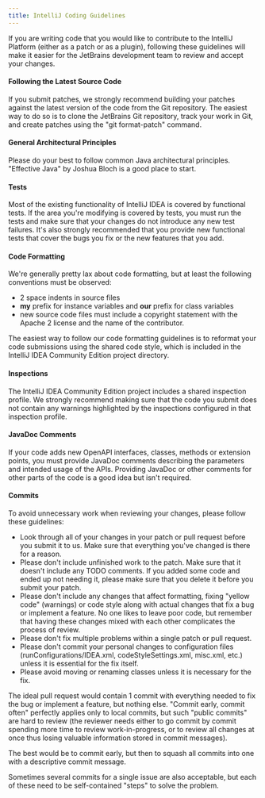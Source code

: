 ```yaml
---
title: IntelliJ Coding Guidelines
---
```


If you are writing code that you would like to contribute to the IntelliJ Platform (either as a patch or as a plugin), following these guidelines will make it easier for the JetBrains development team to review and accept your changes.

#### Following the Latest Source Code

If you submit patches, we strongly recommend building your patches against the latest version of the code from the Git repository. The easiest way to do so is to clone the JetBrains Git repository, track your work in Git, and create patches using the "git format-patch" command.

#### General Architectural Principles

Please do your best to follow common Java architectural principles. "Effective Java" by Joshua Bloch is a good place to start.

#### Tests

Most of the existing functionality of IntelliJ IDEA is covered by functional tests. If the area you're modifying is covered by tests, you must run the tests and make sure that your changes do not introduce any new test failures. It's also strongly recommended that you provide new functional tests that cover the bugs you fix or the new features that you add.

#### Code Formatting

We're generally pretty lax about code formatting, but at least the following conventions must be observed:

- 2 space indents in source files
- **my** prefix for instance variables and **our** prefix for class variables
- new source code files must include a copyright statement with the Apache 2 license and the name of the contributor.

The easiest way to follow our code formatting guidelines is to reformat your code submissions using the shared code style, which is included in the IntelliJ IDEA Community Edition project directory.

#### Inspections

The IntelliJ IDEA Community Edition project includes a shared inspection profile. We strongly recommend making sure that the code you submit does not contain any warnings highlighted by the inspections configured in that inspection profile.

#### JavaDoc Comments

If your code adds new OpenAPI interfaces, classes, methods or extension points, you must provide JavaDoc comments describing the parameters and intended usage of the APIs. Providing JavaDoc or other comments for other parts of the code is a good idea but isn't required.

#### Commits

To avoid unnecessary work when reviewing your changes, please follow these guidelines:

- Look through all of your changes in your patch or pull request before you submit it to us. Make sure that everything you've changed is there for a reason.
- Please don't include unfinished work to the patch. Make sure that it doesn't include any TODO comments. If you added some code and ended up not needing it, please make sure that you delete it before you submit your patch.
- Please don't include any changes that affect formatting, fixing "yellow code" (warnings) or code style along with actual changes that fix a bug or implement a feature. No one likes to leave poor code, but remember that having these changes mixed with each other complicates the process of review.
- Please don't fix multiple problems within a single patch or pull request.
- Please don't commit your personal changes to configuration files (runConfigurations/IDEA.xml, codeStyleSettings.xml, misc.xml, etc.) unless it is essential for the fix itself.
- Please avoid moving or renaming classes unless it is necessary for the fix.

The ideal pull request would contain 1 commit with everything needed to fix the bug or implement a feature, but nothing else. "Commit early, commit often" perfectly applies only to local commits, but such "public commits" are hard to review (the reviewer needs either to go commit by commit spending more time to review work-in-progress, or to review all changes at once thus losing valuable information stored in commit messages).

The best would be to commit early, but then to squash all commits into one with a descriptive commit message.

Sometimes several commits for a single issue are also acceptable, but each of these need to be self-contained "steps" to solve the problem.